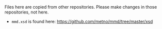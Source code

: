 Files here are copied from other repositories. Please make changes in those repositories, not here.

- `mmd.xsd` is found here: https://github.com/metno/mmd/tree/master/xsd
